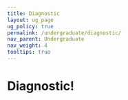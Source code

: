 ```yaml
---
title: Diagnostic
layout: ug_page
ug_policy: true
permalink: /undergraduate/diagnostic/
nav_parent: Undergraduate
nav_weight: 4
tooltips: true
---
```


<h1 class="mb-4">Diagnostic!</h1>

